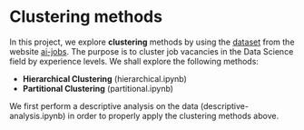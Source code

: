 # Clustering methods

In this project, we explore **clustering** methods by using the [dataset](https://salaries.ai-jobs.net/download/) from the website [ai-jobs](https://ai-jobs.net/). The purpose is to cluster job vacancies in the Data Science field by experience levels. We shall explore the following methods:

- **Hierarchical Clustering** (hierarchical.ipynb)
- **Partitional Clustering** (partitional.ipynb)

We first perform a descriptive analysis on the data (descriptive-analysis.ipynb) in order to properly apply the clustering methods above. 